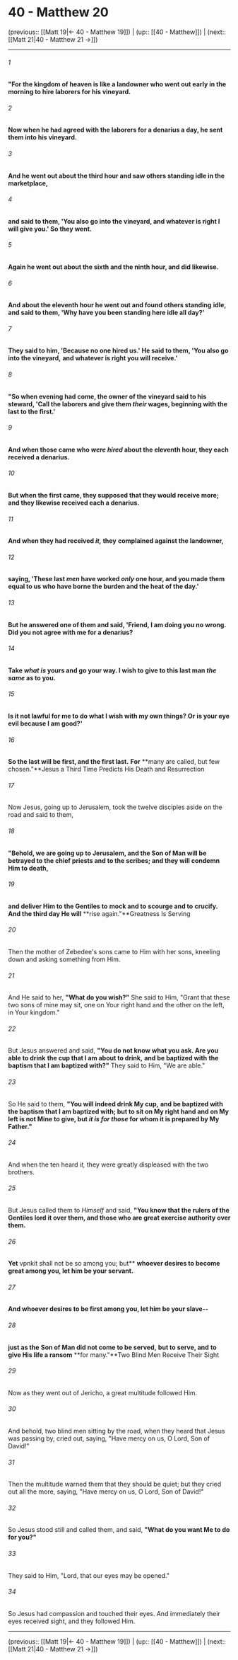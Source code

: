 # 40 - Matthew 20

(previous:: [[Matt 19|← 40 - Matthew 19]]) | (up:: [[40 - Matthew]]) | (next:: [[Matt 21|40 - Matthew 21 →]])

***


###### 1 
**"For the kingdom of heaven is like a landowner who went out early in the morning to hire laborers for his vineyard.** 

###### 2 
**Now when he had agreed with the laborers for a denarius a day, he sent them into his vineyard.** 

###### 3 
**And he went out about the third hour and saw others standing idle in the marketplace,** 

###### 4 
**and said to them, 'You also go into the vineyard, and whatever is right I will give you.' So they went.** 

###### 5 
**Again he went out about the sixth and the ninth hour, and did likewise.** 

###### 6 
**And about the eleventh hour he went out and found others standing** **idle, and said to them, 'Why have you been standing here idle all day?'** 

###### 7 
**They said to him, 'Because no one hired us.' He said to them, 'You also go into the vineyard,** **and whatever is right you will receive.'** 

###### 8 
**"So when evening had come, the owner of the vineyard said to his steward, 'Call the laborers and give them _their_ wages, beginning with the last to the first.'** 

###### 9 
**And when those came who _were hired_ about the eleventh hour, they each received a denarius.** 

###### 10 
**But when the first came, they supposed that they would receive more; and they likewise received each a denarius.** 

###### 11 
**And when they had received _it,_ they** **complained against the landowner,** 

###### 12 
**saying, 'These last _men_ have worked _only_ one hour, and you made them equal to us who have borne the burden and the heat of the day.'** 

###### 13 
**But he answered one of them and said, 'Friend, I am doing you no wrong. Did you not agree with me for a denarius?** 

###### 14 
**Take _what is_ yours and go your way. I wish to give to this last man _the same_ as to you.** 

###### 15 
**Is it not lawful for me to do what I wish with my own things? Or** **is your eye evil because I am good?'** 

###### 16 
**So the last will be first, and the first last.** **For** **many are called, but few chosen."**Jesus a Third Time Predicts His Death and Resurrection 

###### 17 
Now Jesus, going up to Jerusalem, took the twelve disciples aside on the road and said to them, 

###### 18 
**"Behold, we are going up to Jerusalem, and the Son of Man will be betrayed to the chief priests and to the scribes; and they will condemn Him to death,** 

###### 19 
**and deliver Him to the Gentiles to** **mock and to** **scourge and to** **crucify. And the third day He will** **rise again."**Greatness Is Serving 

###### 20 
Then the mother of Zebedee's sons came to Him with her sons, kneeling down and asking something from Him. 

###### 21 
And He said to her, **"What do you wish?"** She said to Him, "Grant that these two sons of mine may sit, one on Your right hand and the other on the left, in Your kingdom." 

###### 22 
But Jesus answered and said, **"You do not know what you ask. Are you able to drink** **the cup that I am about to drink,** **and be baptized with** **the baptism that I am baptized with?"** They said to Him, "We are able." 

###### 23 
So He said to them, **"You will indeed drink My cup,** **and be baptized with the baptism that I am baptized with; but to sit on My right hand and on My left is not Mine to give, but _it is for those_ for whom it is prepared by My Father."** 

###### 24 
And when the ten heard _it,_ they were greatly displeased with the two brothers. 

###### 25 
But Jesus called them to _Himself_ and said, **"You know that the rulers of the Gentiles lord it over them, and those who are great exercise authority over them.** 

###### 26 
**Yet** vpnkit shall not be so among you; but** **whoever desires to become great among you, let him be your servant.** 

###### 27 
**And whoever desires to be first among you, let him be your slave--** 

###### 28 
**just as the** **Son of Man did not come to be served,** **but to serve, and** **to give His life a ransom** **for many."**Two Blind Men Receive Their Sight 

###### 29 
Now as they went out of Jericho, a great multitude followed Him. 

###### 30 
And behold, two blind men sitting by the road, when they heard that Jesus was passing by, cried out, saying, "Have mercy on us, O Lord, Son of David!" 

###### 31 
Then the multitude warned them that they should be quiet; but they cried out all the more, saying, "Have mercy on us, O Lord, Son of David!" 

###### 32 
So Jesus stood still and called them, and said, **"What do you want Me to do for you?"** 

###### 33 
They said to Him, "Lord, that our eyes may be opened." 

###### 34 
So Jesus had compassion and touched their eyes. And immediately their eyes received sight, and they followed Him.

***

(previous:: [[Matt 19|← 40 - Matthew 19]]) | (up:: [[40 - Matthew]]) | (next:: [[Matt 21|40 - Matthew 21 →]])
